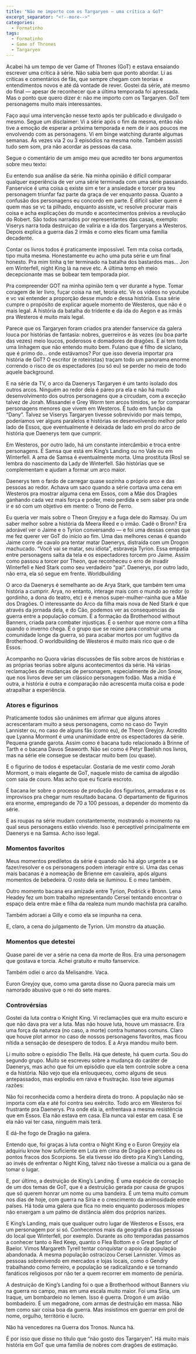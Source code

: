 ```yaml
---
title: "Não me importo com os Targaryen — uma crítica a GoT"
excerpt_separator: "<!--more-->"
categories:
  - Formatinho
tags:
  - Formatinho
  - Game of Thrones
  - Targaryen
---
```


Acabei há um tempo de ver Game of Thrones (GoT) e estava ensaiando escrever uma crítica à série. Não sabia bem que ponto abordar. Li as críticas e comentários de fãs, que sempre chegam com teorias e entendimentos novos e até dá vontade de rever. Gostei da série, até mesmo do final — apesar de reconhecer que a última temporada foi apressada. Mas o ponto que quero dizer é: não me importo com os Targaryen. GoT tem personagems muito mais interessantes.

<!--more-->

Faço aqui uma intervenção nesse texto após ter publicado e divulgado o mesmo. Segue um disclaimer: Vi a série após o fim da mesma, então não tive a emoção de esperar a próxima temporada e nem de ir aos poucos me envolvendo com as personagens. Vi em binge watching durante algumas semanas. Às vezes via 2 ou 3 episódios na mesma noite. Também assisti tudo sem som, pra não acordar as pessoas da casa.

Segue o comentário de um amigo meu que acredito ter bons argumentos sobre meu texto:

Eu entendo sua análise da série. Na minha opinião é difícil comparar qualquer experiência de ver uma série terminada com uma série passando. Fanservice é uma coisa q existe sim e ter a ansiedade e torcer pra teu personagem triunfar faz parte da graça de ver enquanto passa. Quanto a confusão dos personagens eu concordo em parte. É difícil saber quem é quem mas se vc ta pilhado, enquanto assiste, vc resolve procurar mais coisa e acha explicações do mundo e acontecimentos prévios a revolução do Robert. São todos narrados por representantes das casas, exemplo: Viserys narra toda destruiçao de valiria e a ida dos Targeryans a Westeros. Depois explica a guerra das 2 irmãs e como eles ficam uma família decadente.

Contar os livros todos é praticamente impossível. Tem mta coisa cortada, tipo muita mesma. Honestamente eu acho uma puta série e um final honesto. Pra mim tinha q ter terminado na batalha dos bastardos mas… Jon em Winterfell, night King lá na neve etc. A última temp eh meio decepcionante mas se bobear tem temporada pior.

Pra compreender GOT na minha opinião tem q ver durante a hype. Tomar coragem de ler livro, fuçar coisa na net, teoria etc. Ve os videos no youtube e vc vai entender a proporção desse mundo e dessa história. Essa série cumpre o propósito de explicar aquele momento de Westeros, que não é o mais legal. A história da batalha do tridente e da ida do Aegon e as irmãs pra Westeros é muito mais legal.

Parece que os Targaryen foram criados pra atender fanservice da galera louca por histórias de fantasia: nobres, guerreiros e às vezes (ou boa parte das vezes) meio loucos, poderosos e domadores de dragões. E aí tem toda uma linhagem que não entendo muito bem. Fulano que é filho de siclano, que é primo do… onde estávamos? Por que isso deveria importar pra história de GoT? O escritor (e roteiristas) traçam todo um panorama enorme correndo o risco de os espectadores (ou só eu) se perder no meio de todo aquele background.

E na série da TV, o arco da Daenerys Targaryen é um tanto isolado dos outros arcos. Ninguém ao redor dela é páreo pra ela e não há muito desenvolvimento dos outros personagens que a circudam, com a exceção talvez de Jorah. Missandei e Grey Worm tem arcos tímidos, se for comparar personagens menores que vivem em Westeros. É tudo em função da “Dany”. Talvez se Viserys Targaryen tivesse sobrevivido por mais tempo, poderíamos ver alguns paralelos e histórias se desenvolvendo melhor pelo lado de Essos, que eventualmente é deixada de lado em prol do arco de história que Daenerys tem que cumprir.

Em Westeros, por outro lado, há um constante intercâmbio e troca entre personagens. É Samsa que está em King’s Landing ou no Vale ou em Winterfell. A ama de Samsa é eventualmente morta. Uma prostituta (Ros) se lembra do nascimento da Lady de Winterfell. São histórias que se complementam e ajudam a formar um arco maior.

Daenerys tem o fardo de carregar quase sozinha o próprio arco e das pessoas ao redor. Achava um saco quando a série cortava uma cena em Westeros pra mostrar alguma cena em Essos, com a Mãe dos Dragões ganhando cada vez mais força e poder, meio perdida e sem saber pra onde ir e só com um objetivo em mente: o Trono de Ferro.

Eu queria ver mais sobre o Theon Greyjoy e a fuga dele do Ramsay. Ou um saber melhor sobre a história da Meera Reed e o irmão. Cadê o Bronn? Era adorável ver o Jaime e o Tyrion conversando — e foi uma dessas cenas que me fez querer ver GoT do início ao fim. Uma das melhores cenas é quando Jaime corre de cavalo pra tentar matar Daenerys, distraída com um Drogon machucado. “Você vai se matar, seu idiota”, esbraveja Tyrion. Essa empatia entre personagens salta da tela e os espectadores torcem pro Jaime. Assim como passou a torcer por Theon, que reconheceu o erro de invadir Winterfell e Ned Stark como seu verdadeiro “pai”. Daenerys, por outro lado, não erra, ela só segue em frente.
Worldbuilding

O arco da Daenerys é semelhante ao de Arya Stark, que também tem uma história a cumprir. Arya, no entanto, interage mais com o mundo ao redor (o gordinho, a dona do teatro, etc) e é menos super-mulher-rainha que a Mãe dos Dragões. O interessante do Arco da filha mais nova de Ned Stark é que através da jornada dela, e do Cão, podemos ver as consequencias da guerra entre a população comum. É a formação da Brotherhood without Banners, criada para combater injustiças. É o senhor que morre com a filha quando o inverno chega. É o grupo que se reúne para construir uma comunidade longe da guerra, só para acabar mortos por um fugitivo da Brotherhood. O worldbuilding de Westeros é muito mais rico que o de Essos.

Acompanho no Quora várias discussões de fãs sobre arcos de histórias e as próprias teorias sobre alguns acontecimentos da série. Há várias reclamações de mudanças de personagem, especialmente de Jon Snow, que nos livros deve ser um clássico personagem fodão. Mas a mídia é outra, a história é outra e comparação não acrescenta muita coisa e pode atrapalhar a experiência.

### Atores e figurinos
Praticamente todos são unânimes em afirmar que alguns atores acrescentaram muito a seus personagens, como no caso do Twyin Lannister ou, no caso de alguns fãs (como eu), de Theon Greyjoy. Acredito que Lyanna Mormont é uma unanimidade entre os espectadores da série. Pequena grande garota. Assim como é bacana tudo relacionado à Brinne of Tarth e o bacana Davos Seaworth. Não sei como é Petyr Baelish nos livros, mas na série ele consegue se destacar muito bem (ou quase).

E o figurino de todos é espetacular. Gostaria de me vestir como Jorah Mormont, o mais elegante de GoT, naquele misto de camisa de algodão com saia de couro. Mas acho que eu ficaria escroto.

É bacana ler sobre o processo de produção dos figurinos, armaduras e os improvisos pra chegar num resultado bacana. O departamento de figurinos era enorme, empregando de 70 a 100 pessoas, a depender do momento da série.

E as roupas na série mudam constantemente, mostrando o momento na qual seus personagens estão vivendo. Isso é perceptível principalmente em Daenerys e na Samsa. Acho isso legal.

### Momentos favoritos
Meus momentos prediletos da série é quando não há algo urgente a se fazer/resolver e os personagens podem interagir entre si. Uma das cenas mais bacanas é a nomeação de Brienne em cavaleira, após alguns momentos de bebedeira. O rosto dela se iluminou. E o meu também.

Outro momento bacana era amizade entre Tyrion, Podrick e Bronn. Lena Headey fez um bom trabalho representando Cersei tentando encontrar o espaço dela entre mãe e filha da realeza num mundo machista pra caralho.

Também adoraei a Gilly e como ela se impunha na cena.

E, claro, a cena do julgamento de Tyrion. Um monstro da atuação.

### Momentos que detestei
Quase parei de ver a série na cena da morte de Ros. Era uma personagem que gostava e torcia. Achei gratuito e muito fanservice.

Também odiei o arco da Melisandre. Vaca.

Euron Greyjoy que, como uma garota disse no Quora parecia mais um namorado abusivo que o rei do sete mares.

### Controvérsias

Gostei da luta contra o Knight King. Vi reclamações que era muito escuro e que não dava pra ver a luta. Mas não houve luta, houve um massacre. Era uma força da natureza (no caso, a morte) contra humanos comuns. Claro que houve plot armor no caso de nossos personagens favoritos, mas ficou nítida a sensação de desespero de todos. E a Arya mandou muito bem.

Li muito sobre o episódio The Bells. Há que deteste, há quem curta. Sou do segundo grupo. Muito se escreveu sobre a mudança do caráter de Daenerys, mas acho que foi um episódio que ela tem controle sobre a cena e da história. Não vejo que ela enlouqueceu, como alguns de seus antepassados, mas explodiu em raiva e frustração. Isso teve algumas razões:

Não foi reconhecida como a herdeira direta do trono. A população não se importa com ela e até foi contra seu exército. Todo arco em Westeros foi frustrante pra Daenerys. Pra onde ela ia, enfrentava a mesma resistência que em Essos. Ela não estava em casa. Ela nunca vai estar em casa. E se ela não vai ter casa, ninguém mais terá.

E dá-lhe fogo de Dragão na galera.

Entendo que, foi graças à luta contra o Night King e o Euron Greyjoy ela adquiriu know how suficiente em Luta em cima de Dragão e percebeu os pontos fracos dos Scorpions. Se ela tivesse ido direto pra King’s Landing, ao invés de enfrentar o Night King, talvez não tivesse a malícia ou a gana de tomar o lugar.

E, por último, a destruição de King’s Landing. É uma espécie de coroação de um dos temas de GoT, que é a destruição gerada por causa de grupos que só querem honrar um nome ou uma bandeira. É um tema muito comum nos dias de hoje, com guerra na Síria e o crescimento da animosidade entre países. Há toda uma galera que fica no meio enquanto poderosos míopes não enxergam a um palmo de distância além dos próprios narizes.

E King’s Landing, mais que qualquer outro lugar de Westeros e Essos, era um personagem por si só. Conhecemos mais da geografia e das pessoas do local que Winterfell, por exemplo. Durante as oito temporadas passamos a conhecer tanto o Red Keep, quanto o Flea Bottom e o Great Septor of Baelor. Vimos Margareth Tyrell tentar conquistar o apoio da população abandonada. A mesma população ostracizou Cersei Lannister. Vimos as pessoas sobrevivendo em mercados e lojas locais, como o Gendry trabalhando como ferreiro, e população se radicalizando e se tornando fanáticos religiosos por não ter a quem recorrer em momento de penúria.

A destruição de King’s Landing foi o que a Brotherhood without Banners viu na guerra no campo, mas em uma escala muito maior. Foi uma Síria, um Iraque, um bombardeio no Iemen. Isso é guerra. Drogon é um avião bombadeiro. É um megadrone, com armas de destruição em massa. Não tem como sair coisa boa da guerra. Mas insistimos em guerrar em prol de nome, orgulho, território e lucro.

Não há vencedores na Guerra dos Tronos. Nunca há.

É por isso que disse no título que “não gosto dos Targaryen”. Há muito mais história em GoT que uma família de nobres com dragões de estimação.
